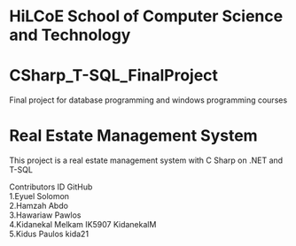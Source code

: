# HiLCoE School of Computer Science and Technology

# CSharp_T-SQL_FinalProject 
Final project for database programming and windows programming courses 

# Real Estate Management System
  This project is a real estate management system with C Sharp on .NET and T-SQL
  






Contributors             ID          GitHub  
  1.Eyuel Solomon    
  2.Hamzah Abdo  
  3.Hawariaw Pawlos       
  4.Kidanekal Melkam    IK5907      KidanekalM  
  5.Kidus Paulos                    kida21  
